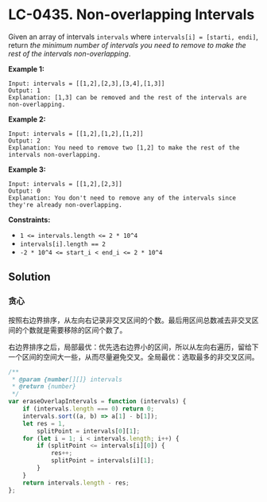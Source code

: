 # LC-0435. Non-overlapping Intervals

Given an array of intervals `intervals` where `intervals[i] = [starti, endi]`, return _the minimum number of intervals you need to remove to make the rest of the intervals non-overlapping_.

**Example 1:**

```
Input: intervals = [[1,2],[2,3],[3,4],[1,3]]
Output: 1
Explanation: [1,3] can be removed and the rest of the intervals are non-overlapping.
```

**Example 2:**

```
Input: intervals = [[1,2],[1,2],[1,2]]
Output: 2
Explanation: You need to remove two [1,2] to make the rest of the intervals non-overlapping.
```

**Example 3:**

```
Input: intervals = [[1,2],[2,3]]
Output: 0
Explanation: You don't need to remove any of the intervals since they're already non-overlapping.
```

**Constraints:**

-   `1 <= intervals.length <= 2 * 10^4`
-   `intervals[i].length == 2`
-   `-2 * 10^4 <= start_i < end_i <= 2 * 10^4`

## Solution

### 贪心

按照右边界排序，从左向右记录非交叉区间的个数。最后用区间总数减去非交叉区间的个数就是需要移除的区间个数了。

右边界排序之后，局部最优：优先选右边界小的区间，所以从左向右遍历，留给下一个区间的空间大一些，从而尽量避免交叉。全局最优：选取最多的非交叉区间。

```javascript
/**
 * @param {number[][]} intervals
 * @return {number}
 */
var eraseOverlapIntervals = function (intervals) {
    if (intervals.length === 0) return 0;
    intervals.sort((a, b) => a[1] - b[1]);
    let res = 1,
        splitPoint = intervals[0][1];
    for (let i = 1; i < intervals.length; i++) {
        if (splitPoint <= intervals[i][0]) {
            res++;
            splitPoint = intervals[i][1];
        }
    }
    return intervals.length - res;
};
```
